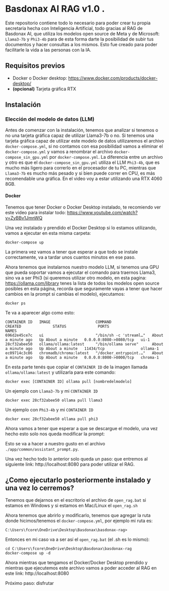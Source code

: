 # Basdonax AI RAG v1.0 .

Este repositorio contiene todo lo necesario para poder crear tu propia secretaria hecha con Inteligencia Artificial, todo gracias al RAG de Basdonax AI, que utiliza los modelos open source de Meta y de Microsoft: `Llama3-7b` y `Phi3-4b` para de esta forma darte la posibilidad de subir tus documentos y hacer consultas a los mismos. Esto fue creado para poder facilitarle la vida a las personas con la IA.

## Requisitos previos

- Docker o Docker desktop: https://www.docker.com/products/docker-desktop/
- **(opcional)** Tarjeta gráfica RTX

## Instalación

### Elección del modelo de datos (LLM)

Antes de comenzar con la instalación, tenemos que analizar si tenemos o no una tarjeta gráfica capaz de utilizar Llama3-7b o no. Si tenemos una tarjeta gráfica capaz de utilizar este modelo de datos utilizaremos el archivo `docker-compose.yml`, si no contamos con esa posibilidad vamos a eliminar el `docker-compose.yml` y vamos a renombrar el archivo `docker-compose_sin_gpu.yml` por `docker-compose.yml`. La diferencia entre un archivo y otro es que el `docker-compose_sin_gpu.yml` utiliza el LLM `Phi3-4b`, que es mucho más ligero para correrlo en el procesador de tu PC, mientras que `Llama3-7b` es mucho más pesado y si bien puede correr en CPU, es más recomendable una gráfica. En el video voy a estar utilizando una RTX 4060 8GB.

#### Docker

Tenemos que tener Docker o Docker Desktop instalado, te recomiendo ver este video para instalar todo: https://www.youtube.com/watch?v=ZyBBv1JmnWQ

Una vez instalado y prendido el Docker Desktop si lo estamos utilizando, vamos a ejecutar en esta misma carpeta:

```
docker-compose up
```

La primera vez vamos a tener que esperar a que todo se instale correctamente, va a tardar unos cuantos minutos en ese paso.

Ahora tenemos que instalarnos nuestro modelo LLM, si tenemos una GPU que pueda soportar vamos a ejecutar el comando para traernos Llama3, sino va a ser Phi3 (si queremos utilizar otro modelo, en esta pagina: https://ollama.com/library tenes la lista de todos los modelos open source posibles en esta página, recorda que seguramente vayas a tener que hacer cambios en la prompt si cambias el modelo), ejecutamos:

```
docker ps
```

Te va a aparecer algo como esto:

```
CONTAINER ID   IMAGE                    COMMAND                  CREATED              STATUS              PORTS                    NAMES
696d2e45ce7c   ui                       "/bin/sh -c 'streaml…"   About a minute ago   Up About a minute   0.0.0.0:8080->8080/tcp   ui-1
28cf32abee50   ollama/ollama:latest     "/bin/ollama serve"      About a minute ago   Up About a minute   11434/tcp                ollama-1
ec09714c3c86   chromadb/chroma:latest   "/docker_entrypoint.…"   About a minute ago   Up About a minute   0.0.0.0:8000->8000/tcp   chroma-1
```

En esta parte tenés que copiar el `CONTAINER ID` de la imagen llamada `ollama/ollama:latest` y utilizarla para este comando:

```
docker exec [CONTAINER ID] ollama pull [nombredelmodelo]
```

Un ejemplo con `Llama3-7b` y mi `CONTAINER ID`

```
docker exec 28cf32abee50 ollama pull llama3
```

Un ejemplo con `Phi3-4b` y mi `CONTAINER ID`

```
docker exec 28cf32abee50 ollama pull phi3
```

Ahora vamos a tener que esperar a que se descargue el modelo, una vez hecho esto solo nos queda modificar la prompt:

Esto se va a hacer a nuestro gusto en el archivo `./app/common/assistant_prompt.py`.

Una vez hecho todo lo anterior solo queda un paso: que entremos al siguiente link: http://localhost:8080 para poder utilizar el RAG.

## ¿Como ejecutarlo posteriormente instalado y una vez lo cerremos?

Tenemos que dejarnos en el escritorio el archivo de `open_rag.bat` si estamos en Windows y si estamos en Mac/Linux el `open_rag.sh`

Ahora tenemos que abrirlo y modificarlo, tenemos que agregar la ruta donde hicimos/tenemos el `docker-compose.yml`, por ejemplo mi ruta es:

```
C:\Users\fcore\OneDrive\Desktop\Basdonax\basdonax-rag>
```

Entonces en mi caso va a ser así el `open_rag.bat` (el .sh es lo mismo):

```
cd C:\Users\fcore\OneDrive\Desktop\Basdonax\basdonax-rag
docker-compose up -d
```

Ahora mientras que tengamos el Docker/Docker Desktop prendido y mientras que ejecutemos este archivo vamos a poder acceder al RAG en este link: http://localhost:8080

Próximo paso: disfrutar